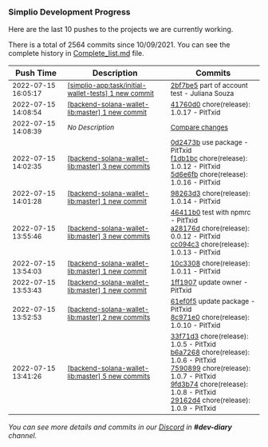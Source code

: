 
### Simplio Development Progress

Here are the last 10 pushes to the projects we are currently working.

There is a total of 2564 commits since 10/09/2021. You can see the complete history in
 [Complete_list.md](Complete_list.md) file.

| Push Time | Description | Commits |
| --- | --- | --- |
| <sub>2022-07-15 16:05:17</sub> | <sub>[[simplio-app:task/initial\-wallet\-tests] 1 new commit](https://github.com/SimplioOfficial/simplio-app/commit/2bf7be59d94f638fa041c45c0af75f3d9adafb1c)</sub> | <sub>[2bf7be5](https://github.com/SimplioOfficial/simplio-app/commit/2bf7be59d94f638fa041c45c0af75f3d9adafb1c) part of account test - Juliana Souza</sub> |
| <sub>2022-07-15 14:08:54</sub> | <sub>[[backend-solana-wallet-lib:master] 1 new commit](https://github.com/SimplioOfficial/backend-solana-wallet-lib/commit/41760d05f2db0d8ea80fccd8bf1ee374ea56f4c7)</sub> | <sub>[41760d0](https://github.com/SimplioOfficial/backend-solana-wallet-lib/commit/41760d05f2db0d8ea80fccd8bf1ee374ea56f4c7) chore(release): 1.0.17 - PitTxid</sub> |
| <sub>2022-07-15 14:08:39</sub> | <sub>_No Description_</sub> | <sub>[Compare changes](https://github.com/SimplioOfficial/backend-solana-wallet-lib/compare/5d6e6fbdf111...7d1a90e25cf6)</sub> |
| <sub>2022-07-15 14:02:35</sub> | <sub>[[backend-solana-wallet-lib:master] 3 new commits](https://github.com/SimplioOfficial/backend-solana-wallet-lib/compare/98263d35a3b2...5d6e6fbdf111)</sub> | <sub>[0d2473b](https://github.com/SimplioOfficial/backend-solana-wallet-lib/commit/0d2473b9193e01a144024a8c9ef41ce7d33005f9) use package - PitTxid<br>[f1db1bc](https://github.com/SimplioOfficial/backend-solana-wallet-lib/commit/f1db1bc2672d3498655ee6e0bd56fb2e30b51c75) chore(release): 1.0.12 - PitTxid<br>[5d6e6fb](https://github.com/SimplioOfficial/backend-solana-wallet-lib/commit/5d6e6fbdf111616d8a816c6b08775b1a445d9557) chore(release): 1.0.16 - PitTxid</sub> |
| <sub>2022-07-15 14:01:28</sub> | <sub>[[backend-solana-wallet-lib:master] 1 new commit](https://github.com/SimplioOfficial/backend-solana-wallet-lib/commit/98263d35a3b221ed59af208104a28354f915fe14)</sub> | <sub>[98263d3](https://github.com/SimplioOfficial/backend-solana-wallet-lib/commit/98263d35a3b221ed59af208104a28354f915fe14) chore(release): 1.0.14 - PitTxid</sub> |
| <sub>2022-07-15 13:55:46</sub> | <sub>[[backend-solana-wallet-lib:master] 3 new commits](https://github.com/SimplioOfficial/backend-solana-wallet-lib/compare/10c33085f4cf...cc094c338d0b)</sub> | <sub>[46411b0](https://github.com/SimplioOfficial/backend-solana-wallet-lib/commit/46411b09059038b9d8f700340936b37eaa12e783) test with npmrc - PitTxid<br>[a28176d](https://github.com/SimplioOfficial/backend-solana-wallet-lib/commit/a28176d122bd562ce5feca4aa316cc512a7bafff) chore(release): 0.0.12 - PitTxid<br>[cc094c3](https://github.com/SimplioOfficial/backend-solana-wallet-lib/commit/cc094c338d0b7a3e8743484f6a67e74a992a1617) chore(release): 1.0.13 - PitTxid</sub> |
| <sub>2022-07-15 13:54:03</sub> | <sub>[[backend-solana-wallet-lib:master] 1 new commit](https://github.com/SimplioOfficial/backend-solana-wallet-lib/commit/10c33085f4cfbd1f3e940502ea267e6b4dab41ee)</sub> | <sub>[10c3308](https://github.com/SimplioOfficial/backend-solana-wallet-lib/commit/10c33085f4cfbd1f3e940502ea267e6b4dab41ee) chore(release): 1.0.11 - PitTxid</sub> |
| <sub>2022-07-15 13:53:43</sub> | <sub>[[backend-solana-wallet-lib:master] 1 new commit](https://github.com/SimplioOfficial/backend-solana-wallet-lib/commit/1ff1907bcd37640da5e82a6aa836058ab3d39f12)</sub> | <sub>[1ff1907](https://github.com/SimplioOfficial/backend-solana-wallet-lib/commit/1ff1907bcd37640da5e82a6aa836058ab3d39f12) update owner - PitTxid</sub> |
| <sub>2022-07-15 13:52:53</sub> | <sub>[[backend-solana-wallet-lib:master] 2 new commits](https://github.com/SimplioOfficial/backend-solana-wallet-lib/compare/29162d419587...8c971e0f8b84)</sub> | <sub>[61ef0f5](https://github.com/SimplioOfficial/backend-solana-wallet-lib/commit/61ef0f5f048fa72d6d6e3c006f1ca56be01b0fa2) update package - PitTxid<br>[8c971e0](https://github.com/SimplioOfficial/backend-solana-wallet-lib/commit/8c971e0f8b8438f7d55c149d4603d499e4bdbdcb) chore(release): 1.0.10 - PitTxid</sub> |
| <sub>2022-07-15 13:41:26</sub> | <sub>[[backend-solana-wallet-lib:master] 5 new commits](https://github.com/SimplioOfficial/backend-solana-wallet-lib/compare/e89ea8419eca...29162d419587)</sub> | <sub>[33f71d3](https://github.com/SimplioOfficial/backend-solana-wallet-lib/commit/33f71d3a529b3561d9d095d2c375a81ca973fdef) chore(release): 1.0.5 - PitTxid<br>[b6a7268](https://github.com/SimplioOfficial/backend-solana-wallet-lib/commit/b6a7268cb85f646b8e4a768c4d19c1d580b57552) chore(release): 1.0.6 - PitTxid<br>[7590899](https://github.com/SimplioOfficial/backend-solana-wallet-lib/commit/7590899e0a9dcb2b1ee418f060729bc9a5d2f3bc) chore(release): 1.0.7 - PitTxid<br>[9fd3b74](https://github.com/SimplioOfficial/backend-solana-wallet-lib/commit/9fd3b74b7a367199bca588b889283ee31b899d11) chore(release): 1.0.8 - PitTxid<br>[29162d4](https://github.com/SimplioOfficial/backend-solana-wallet-lib/commit/29162d41958756349158d05bd3ffda31982cb3fc) chore(release): 1.0.9 - PitTxid</sub> |

_You can see more details and commits in our [Discord](https://discord.gg/aKhjuwZmdP) in **#dev-diary** channel._
